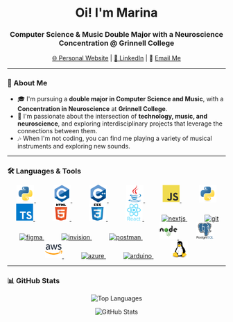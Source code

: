 <h1 align="center">Oi! I'm Marina</h1>
<h3 align="center">Computer Science & Music Double Major with a Neuroscience Concentration @ Grinnell College</h3>

<p align="center">
  <a href="https://marinaananias.com/">🌐 Personal Website</a> |
  <a href="https://linkedin.com/in/marinaananias">💼 LinkedIn</a> |
  📧 <a href="mailto:ananias.marina@gmail.com">Email Me</a>
</p>

---

### 👋 About Me

- 🎓 I'm pursuing a **double major in Computer Science and Music**, with a **Concentration in Neuroscience** at **Grinnell College**.
- 🌱 I'm passionate about the intersection of **technology, music, and neuroscience**, and exploring interdisciplinary projects that leverage the connections between them.
- 🎶 When I'm not coding, you can find me playing a variety of musical instruments and exploring new sounds.
---

### 🛠️ Languages & Tools

<p align="center">
  <!-- Programming Languages -->
  <a href="https://www.python.org" target="_blank" rel="noreferrer" style="margin: 0 20px;">
    <img src="https://raw.githubusercontent.com/devicons/devicon/master/icons/python/python-original.svg" alt="python" width="40" height="40"/>
  </a>
  <a href="https://www.cprogramming.com/" target="_blank" rel="noreferrer" style="margin: 0 20px;">
    <img src="https://raw.githubusercontent.com/devicons/devicon/master/icons/c/c-original.svg" alt="c" width="40" height="40"/>
  </a>
  <a href="https://www.w3schools.com/cpp/" target="_blank" rel="noreferrer" style="margin: 0 20px;">
    <img src="https://raw.githubusercontent.com/devicons/devicon/master/icons/cplusplus/cplusplus-original.svg" alt="cplusplus" width="40" height="40"/>
  </a>
  <a href="https://www.java.com" target="_blank" rel="noreferrer" style="margin: 0 20px;">
    <img src="https://raw.githubusercontent.com/devicons/devicon/master/icons/java/java-original.svg" alt="java" width="40" height="40"/>
  </a>
  <a href="https://developer.mozilla.org/en-US/docs/Web/JavaScript" target="_blank" rel="noreferrer" style="margin: 0 20px;">
    <img src="https://raw.githubusercontent.com/devicons/devicon/master/icons/javascript/javascript-original.svg" alt="javascript" width="40" height="40"/>
  </a>
  <a href="https://www.python.org" target="_blank" rel="noreferrer" style="margin: 0 20px;">
    <img src="https://raw.githubusercontent.com/devicons/devicon/master/icons/python/python-original.svg" alt="python" width="40" height="40"/>
  </a>
  <a href="https://www.typescriptlang.org/" target="_blank" rel="noreferrer" style="margin: 0 20px;">
    <img src="https://raw.githubusercontent.com/devicons/devicon/master/icons/typescript/typescript-original.svg" alt="typescript" width="40" height="40"/>
  </a>

  <!-- Frontend Development -->
  <a href="https://www.w3.org/html/" target="_blank" rel="noreferrer" style="margin: 0 20px;">
    <img src="https://raw.githubusercontent.com/devicons/devicon/master/icons/html5/html5-original-wordmark.svg" alt="html5" width="40" height="40"/>
  </a>
  <a href="https://www.w3schools.com/css/" target="_blank" rel="noreferrer" style="margin: 0 20px;">
    <img src="https://raw.githubusercontent.com/devicons/devicon/master/icons/css3/css3-original-wordmark.svg" alt="css3" width="40" height="40"/>
  </a>
  <a href="https://reactjs.org/" target="_blank" rel="noreferrer" style="margin: 0 20px;">
    <img src="https://raw.githubusercontent.com/devicons/devicon/master/icons/react/react-original-wordmark.svg" alt="react" width="40" height="40"/>
  </a>
  <a href="https://nextjs.org/" target="_blank" rel="noreferrer" style="margin: 0 20px;">
    <img src="https://cdn.worldvectorlogo.com/logos/nextjs-2.svg" alt="nextjs" width="40" height="40"/>
  </a>

  <!-- Tools and Platforms -->
  <a href="https://git-scm.com/" target="_blank" rel="noreferrer" style="margin: 0 20px;">
    <img src="https://www.vectorlogo.zone/logos/git-scm/git-scm-icon.svg" alt="git" width="40" height="40"/>
  </a>
  <a href="https://www.figma.com/" target="_blank" rel="noreferrer" style="margin: 0 20px;">
    <img src="https://www.vectorlogo.zone/logos/figma/figma-icon.svg" alt="figma" width="40" height="40"/>
  </a>
  <a href="https://www.invisionapp.com/" target="_blank" rel="noreferrer" style="margin: 0 20px;">
    <img src="https://www.vectorlogo.zone/logos/invisionapp/invisionapp-icon.svg" alt="invision" width="40" height="40"/>
  </a>
  <a href="https://postman.com" target="_blank" rel="noreferrer" style="margin: 0 20px;">
    <img src="https://www.vectorlogo.zone/logos/getpostman/getpostman-icon.svg" alt="postman" width="40" height="40"/>
  </a>

  <!-- Backend and Databases -->
  <a href="https://nodejs.org" target="_blank" rel="noreferrer" style="margin: 0 20px;">
    <img src="https://raw.githubusercontent.com/devicons/devicon/master/icons/nodejs/nodejs-original-wordmark.svg" alt="nodejs" width="40" height="40"/>
  </a>
  <a href="https://www.postgresql.org" target="_blank" rel="noreferrer" style="margin: 0 20px;">
    <img src="https://raw.githubusercontent.com/devicons/devicon/master/icons/postgresql/postgresql-original-wordmark.svg" alt="postgresql" width="40" height="40"/>
  </a>

  <!-- Cloud Services -->
  <a href="https://aws.amazon.com" target="_blank" rel="noreferrer" style="margin: 0 20px;">
    <img src="https://raw.githubusercontent.com/devicons/devicon/master/icons/amazonwebservices/amazonwebservices-original-wordmark.svg" alt="aws" width="40" height="40"/>
  </a>
  <a href="https://azure.microsoft.com/en-in/" target="_blank" rel="noreferrer" style="margin: 0 20px;">
    <img src="https://www.vectorlogo.zone/logos/microsoft_azure/microsoft_azure-icon.svg" alt="azure" width="40" height="40"/>
  </a>

  <!-- Hardware and IoT -->
  <a href="https://www.arduino.cc/" target="_blank" rel="noreferrer" style="margin: 0 20px;">
    <img src="https://cdn.worldvectorlogo.com/logos/arduino-1.svg" alt="arduino" width="40" height="40"/>
  </a>
  <a href="https://www.linux.org/" target="_blank" rel="noreferrer" style="margin: 0 20px;">
    <img src="https://raw.githubusercontent.com/devicons/devicon/master/icons/linux/linux-original.svg" alt="linux" width="40" height="40"/>
  </a>
</p>

---

### 📊 GitHub Stats

<p align="center">
  <img src="https://github-readme-stats.vercel.app/api/top-langs?username=marinananias&show_icons=true&locale=en&layout=compact" alt="Top Languages" />
</p>

<p align="center">
  <img src="https://github-readme-stats.vercel.app/api?username=marinananias&show_icons=true&locale=en" alt="GitHub Stats" />
</p>
